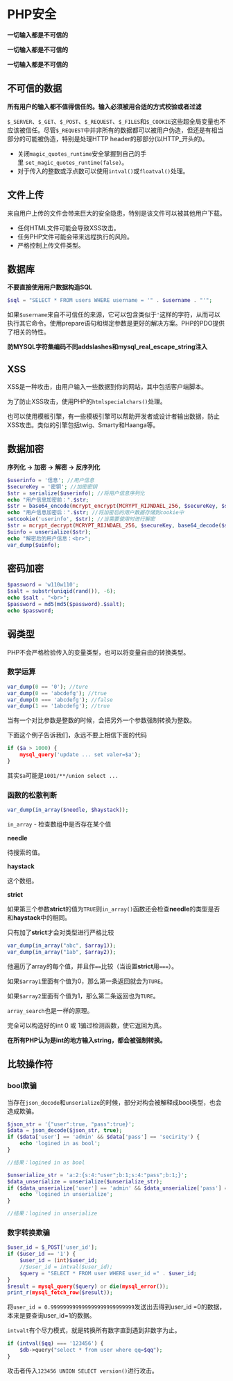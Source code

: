 # PHP安全

**一切输入都是不可信的**

**一切输入都是不可信的**

**一切输入都是不可信的**

## 不可信的数据

**所有用户的输入都不值得信任的。输入必须被用合适的方式校验或者过滤**

`$_SERVER`、`$_GET`、`$_POST`、`$_REQUEST`、`$_FILES`和`$_COOKIE`这些超全局变量也不应该被信任。尽管`$_REQUEST`中并非所有的数据都可以被用户伪造，但还是有相当部分的可能被伪造，特别是处理HTTP header的那部分(以HTTP_开头的)。

- 关闭`magic_quotes_runtime`安全掌握到自己的手里 `set_magic_quotes_runtime(false)`。
- 对于传入的整数或浮点数可以使用`intval()`或`floatval()`处理。

## 文件上传

来自用户上传的文件会带来巨大的安全隐患，特别是该文件可以被其他用户下载。

- 任何HTML文件可能会导致XSS攻击。
- 任务PHP文件可能会带来远程执行的风险。
- 严格控制上传文件类型。

## 数据库

**不要直接使用用户数据构造SQL**

```php
$sql = "SELECT * FROM users WHERE username = '" . $username . "'";
```

如果`$username`来自不可信任的来源，它可以包含类似于`'`这样的字符，从而可以执行其它命令。使用prepare语句和绑定参数是更好的解决方案。PHP的PDO提供了相关的特性。

**防MYSQL字符集编码不同addslashes和mysql_real_escape_string注入**

## XSS

XSS是一种攻击，由用户输入一些数据到你的网站，其中包括客户端脚本。

为了防止XSS攻击，使用PHP的`htmlspecialchars()`处理。

也可以使用模板引擎，有一些模板引擎可以帮助开发者或设计者输出数据，防止XSS攻击。类似的引擎包括twig、Smarty和Haanga等。

## 数据加密

**序列化 -> 加密 -> 解密 -> 反序列化**

```php
$userinfo = '信息'; //用户信息
$secureKey = '密钥'; //加密密钥
$str = serialize($userinfo); //将用户信息序列化
echo "用户信息加密前：".$str;
$str = base64_encode(mcrypt_encrypt(MCRYPT_RIJNDAEL_256, $secureKey, $str, MCRYPT_MODE_ECB)); 
echo "用户信息加密后：".$str; //将加密后的用户数据存储到cookie中
setcookie('userinfo', $str); //当需要使用时进行解密
$str = mcrypt_decrypt(MCRYPT_RIJNDAEL_256, $secureKey, base64_decode($str), MCRYPT_MODE_ECB);
$uinfo = unserialize($str);
echo "解密后的用户信息：<br>";
var_dump($uinfo);
```

## 密码加密

```php
$password = 'w110w110';
$salt = substr(uniqid(rand()), -6);
echo $salt . "<br>";
$password = md5(md5($password).$salt);
echo $password;
```

## 弱类型

PHP不会严格检验传入的变量类型，也可以将变量自由的转换类型。

### 数学运算

```php
var_dump(0 == '0'); //ture
var_dump(0 == 'abcdefg'); //true
var_dump(0 === 'abcdefg'); //false
var_dump(1 == '1abcdefg'); //true
```

当有一个对比参数是整数的时候，会把另外一个参数强制转换为整数。

下面这个例子告诉我们，永远不要上相信下面的代码

```php
if ($a > 1000) {
    mysql_query('update ... set valer=$a');
}
```

其实`$a`可能是`1001/**/union select ...`

### 函数的松散判断

```php
var_dump(in_array($needle, $haystack));
```

`in_array` - 检查数组中是否存在某个值

**needle**

待搜索的值。

**haystack**

这个数组。

**strict**

如果第三个参数**strict**的值为`TRUE`则`in_array()`函数还会检查**needle**的类型是否和**haystack**中的相同。

只有加了**strict**才会对类型进行严格比较

```php
var_dump(in_array("abc", $array1));
var_dump(in_array("1ab", $array2));
```

他遍历了array的每个值，并且作`==`比较（当设置**strict**用`===`）。

如果`$array1`里面有个值为0，那么第一条返回就会为`TURE`。

如果`$array2`里面有个值为1，那么第二条返回也为`TURE`。

`array_search`也是一样的原理。

完全可以构造好的int 0 或 1骗过检测函数，使它返回为真。

**在所有PHP认为是int的地方输入string，都会被强制转换。**

## 比较操作符

### bool欺骗

当存在`json_decode`和`unserialize`的时候，部分对构会被解释成bool类型，也会造成欺骗。

```php
$json_str = '{"user":true, "pass":true}';
$data = json_decode($json_str, true);
if ($data['user'] == 'admin' && $data['pass'] == 'secirity') {
    echo 'logined in as bool';
}

//结果：logined in as bool

$unserialize_str = 'a:2:{s:4:"user";b:1;s:4:"pass";b:1;}';
$data_unserialize = unserialize($unserialize_str);
if ($data_unserialize['user'] == 'admin' && $data_unserialize['pass'] == 'secirity') {
    echo 'logined in unserialize';
}

//结果：logined in unserialize
```

### 数字转换欺骗

```php
$user_id = $_POST['user_id'];
if ($user_id == '1') {
    $user_id = (int)$user_id;
    //$user_id = intval($user_id);
    $query = "SELECT * FROM user WHERE user_id =" . $user_id;
}
$result = mysql_query($query) or die(mysql_error());
print_r(mysql_fetch_row($result));
```

将`user_id = 0.999999999999999999999999999`发送出去得到user_id =0的数据，本来是要查询user_id=1的数据。

`intvalt`有个尽力模式，就是转换所有数字直到遇到非数字为止。

```php
if (intval($qq) === '123456') {
    $db->query("select * from user where qq=$qq");
}
```

攻击者传入`123456 UNION SELECT version()`进行攻击。



